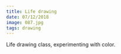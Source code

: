 ```yaml
---
title: Life drawing
date: 07/12/2018
image: 087.jpg
tags: drawing
---
```


Life drawing class, experimenting with color.
